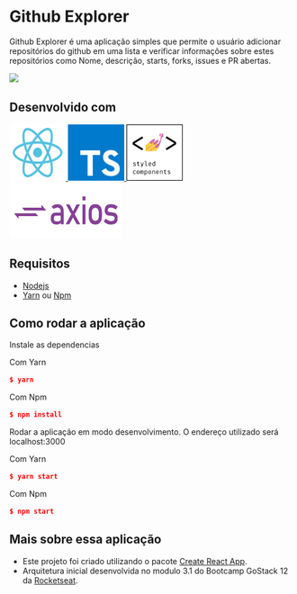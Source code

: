 # Github Explorer

Github Explorer é uma aplicação simples que permite o usuário adicionar repositórios do github em uma lista e verificar informações sobre estes repositórios como Nome, descrição, starts, forks, issues e PR abertas.

![](src/assets/test.gif)


## Desenvolvido com
<div>
	<a href="https://reactjs.org/">
		<img src="src/assets/react.svg" width="100" height="100" />
	</a>
	<a href="https://www.typescriptlang.org/">
		<img src="src/assets/typescript.png" width="100" height="100" />
	</a>
	<a href="https://styled-components.com/">
		<img src="src/assets/styled_components.png" width="100" height="100" />
	</a>
	<a href="https://www.npmjs.com/package/axios">
		<img src="src/assets/axios.png" width="200" height="100" />
	</a>
</div>

## Requisitos
* [Nodejs](https://nodejs.org/en/)
* [Yarn](https://yarnpkg.com/) ou [Npm](https://www.npmjs.com/)

## Como rodar a aplicação

Instale as dependencias

Com Yarn
```json
$ yarn
```
Com Npm
```json
$ npm install
```
Rodar a  aplicação em modo desenvolvimento. 
O endereço utilizado será localhost:3000

Com Yarn
```json
$ yarn start
```
Com Npm
```json
$ npm start
```

## Mais sobre essa aplicação

- Este projeto foi criado utilizando o pacote [Create React App](https://create-react-app.dev/docs/getting-started/).
- Arquitetura inicial desenvolvida no modulo 3.1 do Bootcamp GoStack 12 da [Rocketseat](https://rocketseat.com.br/).
